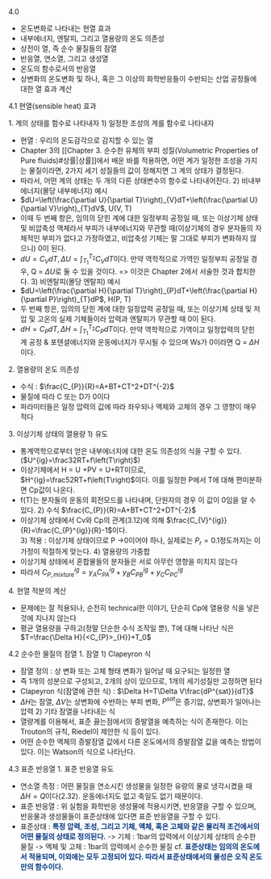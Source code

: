 4.0
- 온도변화로 나타내는 현열 효과
- 내부에너지, 엔탈피, 그리고 열용량의 온도 의존성
- 상전이 열, 즉 순수 물질들의 잠열
- 반응열, 연소열, 그리고 생성열
- 온도의 함수로서의 반응열
- 상변화의 온도변화 및 하나, 혹은 그 이상의 화학반응들이 수반되는 산업 공정들에 대한 열 효과 계산

4.1 현열(sensible heat) 효과

1\. 계의 상태를 함수로 나타내자
1\) 일정한 조성의 계를 함수로 나타내자
- 현열 : 우리의 온도감각으로 감지할 수 있는 열
- Chapter 3의 [[Chapter 3. 순수한 유체의 부피 성질(Volumetric Properties of Pure fluids)#상률|상률]]에서 배운 바를 적용하면, 어떤 계가 일정한 조성을 가지는 물질이라면, 2가지 세기 성질들의 값이 정해지면 그 계의 상태가 결정된다. 
- 따라서, 어떤 계의 상태는 두 개의 다른 상태변수의 함수로 나타내어진다.
2\) 비내부에너지(몰당 내부에너지) 예시
- $dU=\left(\frac{\partial U}{\partial T}\right)_{V}dT+\left(\frac{\partial U}{\partial V}\right)_{T}dV$, U(V, T)
- 이때 두 번째 항은, 임의의 닫힌 계에 대한 일정부피 공정일 때, 또는 이상기체 상태 및 비압축성 액체라서 부피가 내부에너지와 무관할 때(이상기체의 경우 분자들의 자체적인 부피가 없다고 가정하였고, 비압축성 기체는 말 그대로 부피가 변화하지 않으니) 0이 된다.
- $dU=C_{V}dT,\Delta U=\int_{T_1}^{T_2}C_{V}dT$이다. 만약 역학적으로 가역인 일정부피 공정일 경우, Q = $\Delta U$로 둘 수 있을 것이다. => 이것은 Chapter 2에서 서술한 것과 합치한다.
3\) 비엔탈피(몰당 엔탈피) 예시
- $dU=\left(\frac{\partial H}{\partial T}\right)_{P}dT+\left(\frac{\partial H}{\partial P}\right)_{T}dP$, H(P, T)
- 두 번째 항은, 임의의 닫힌 계에 대한 일정압력 공정일 때, 또는 이상기체 상태 및 저압 및 고온의 실제 기체들이라 압력과 엔탈피가 무관할 때 0이 된다.
- $dH=C_{P}dT,\Delta H=\int_{T_1}^{T_2}C_{P}dT$이다. 만약 역학적으로 가역이고 일정압력의 닫힌 계 공정 & 포텐셜에너지와 운동에너지가 무시될 수 있으며 Ws가 0이라면 Q = $\Delta H$이다.

2\. 열용량의 온도 의존성
- 수식 : $\frac{C_{P}}{R}=A+BT+CT^2+DT^{-2}$
- 물질에 따라 C 또는 D가 0이다
- 파라미터들은 일정 압력의 값에 따라 좌우되나 액체와 고체의 경우 그 영향이 매우 적다

3\. 이상기체 상태의 열용량
1\) 유도
- 통계역학으로부터 얻은 내부에너지에 대한 온도 의존성의 식을 구할 수 있다.($U^{ig}=\frac32RT+f\left(T\right)$)
- 이상기체에서 H = U +PV = U+RT이므로, $H^{ig}=\frac52RT+f\left(T\right)$이다. 이를 일정한 P에서 T에 대해 편미분하면 Cp값이 나온다.
- f(T)는 분자들의 운동의 회전모드를 나타내며, 단원자의 경우 이 값이 0임을 알 수 있다.
2\) 수식 $\frac{C_{P}}{R}=A+BT+CT^2+DT^{-2}$
- 이상기체 상태에서 Cv와 Cp의 관계(3.12)에 의해 $\frac{C_{V}^{ig}}{R}=\frac{C_{P}^{ig}}{R}-1$이다.  
3\) 적용 : 이상기체 상태이므로 P ->0이어야 하나, 실제로는 $P_{r}=0.1$정도까지는 이 가정이 적절하게 맞는다.
4\) 열용량의 가중합
- 이상기체 상태에서 혼합물들의 분자들은 서로 아무런 영향을 미치지 않는다
- 따라서 $C_{P,mixture}^{ig}=y_{A}C_{PA}^{ig}+y_{B}C_{PB}^{ig}+y_{C}C_{PC}^{ig}$

4\. 현열 적분의 계산
- 문제에는 잘 적용되나, 순전히 technical한 이야기, 단순히 Cp에 열용량 식을 넣은 것에 지나지 않는다
- 평균 열용량을 구하고(정말 단순한 수식 조작일 뿐), T에 대해 나타난 식은 $T=\frac{\Delta H}{<C_{P}>_{H}}+T_0$

4.2 순수한 물질의 잠열
1\. 잠열
1\) Clapeyron 식
- 잠열 정의 : 상 변화 또는 고체 형태 변화가 일어날 때 요구되는 일정한 열
- 즉 1개의 성분으로 구성되고, 2개의 상이 있으므로, 1개의 세기성질만 고정하면 된다
- Clapeyron 식(잠열에 관한 식) : $\Delta H=T\Delta V\frac{dP^{sat}}{dT}$
- $\Delta H$는 잠열, $\Delta V$는 상변화에 수반하는 부피 변화, $P^{sat}$은 증기압, 상변화가 일어나는 압력
2\) 기타 잠열을 나타내는 식
- 열량계를 이용해서, 표준 끓는점에서의 증발열을 예측하는 식이 존재한다. 이는 Trouton의 규칙, Riedel이 제안한 식 등이 있다.
- 어떤 순수한 액체의 증발잠열 값에서 다른 온도에서의 증발잠열 값을 예측는 방법이 있다. 이는 Watson의 식으로 나타난다.

4.3 표준 반응열
1\. 표준 반응열 유도
- 연소열 측정 : 어떤 물질을 연소시킨 생성물을 일정한 유량의 물로 냉각시켰을 때 $\Delta H=Q$이다(2.32). 운동에너지도 없고 축일도 없기 때문이다. 
- 표준 반응열 : 위 실험을 화학반응 생성물에 적용시키면, 반응열을 구할 수 있으며, 반응물과 생성물들이 표준상태에 있다면 표준 반응열을 구할 수 있다.
- 표준상태 : <font color="#003380"><strong>특정 압력, 조성, 그리고 기체, 액체, 혹은 고체와 같은 물리적 조건에서의 어떤 물질의 상태로 정의된다.</strong></font>
	-> 기체 : 1bar의 압력에서 이상기체 상태의 순수한 물질
	-> 액체 및 고체 : 1bar의 압력에서 순수한 물질
	cf. <font color="#003380"><strong>표준상태는 임의의 온도에서 적용되며, 이외에는 모두 고정되어 있다. 따라서 표준상태에서의 물성은 오직 온도만의 함수이다.</strong></font>
	
	
